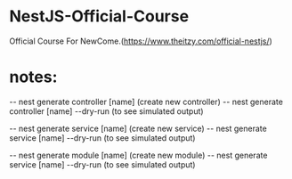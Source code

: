 # NestJS-Official-Course
Official Course For NewCome.(https://www.theitzy.com/official-nestjs/)

# notes:

-- nest generate controller [name] (create new controller)
-- nest generate controller [name] --dry-run (to see simulated output)

-- nest generate service [name] (create new service)
-- nest generate service [name] --dry-run (to see simulated output)

-- nest generate module [name] (create new module)
-- nest generate service [name] --dry-run (to see simulated output)